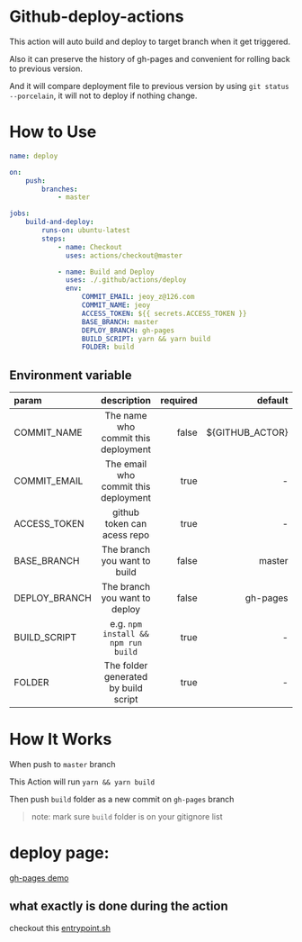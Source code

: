 # Github-deploy-actions

This action will auto build and deploy to target branch when it get triggered.

Also it can preserve the history of gh-pages and convenient for rolling back to
previous version.

And it will compare deployment file to previous version by using
`git status --porcelain`, it will not to deploy if nothing change.

# How to Use

```yml
name: deploy

on:
    push:
        branches:
            - master

jobs:
    build-and-deploy:
        runs-on: ubuntu-latest
        steps:
            - name: Checkout
              uses: actions/checkout@master

            - name: Build and Deploy
              uses: ./.github/actions/deploy
              env:
                  COMMIT_EMAIL: jeoy_z@126.com
                  COMMIT_NAME: jeoy
                  ACCESS_TOKEN: ${{ secrets.ACCESS_TOKEN }}
                  BASE_BRANCH: master
                  DEPLOY_BRANCH: gh-pages
                  BUILD_SCRIPT: yarn && yarn build
                  FOLDER: build
```

## Environment variable

| param         |             description              | required |          default |
| :------------ | :----------------------------------: | -------: | ---------------: |
| COMMIT_NAME   | The name who commit this deployment  |    false | \${GITHUB_ACTOR} |
| COMMIT_EMAIL  | The email who commit this deployment |     true |                - |
| ACCESS_TOKEN  |     github token can acess repo      |     true |                - |
| BASE_BRANCH   |     The branch you want to build     |    false |           master |
| DEPLOY_BRANCH |    The branch you want to deploy     |    false |         gh-pages |
| BUILD_SCRIPT  | e.g. `npm install && npm run build`  |     true |                - |
| FOLDER        | The folder generated by build script |     true |                - |

# How It Works

When push to `master` branch

This Action will run `yarn && yarn build`

Then push `build` folder as a new commit on `gh-pages` branch

> note: mark sure `build` folder is on your gitignore list

# deploy page:

[gh-pages demo](https://jeoy.github.io/github-deploy-actions/)

## what exactly is done during the action

checkout this
[entrypoint.sh](https://github.com/jeoy/github-deploy-actions/blob/master/entrypoint.sh)
